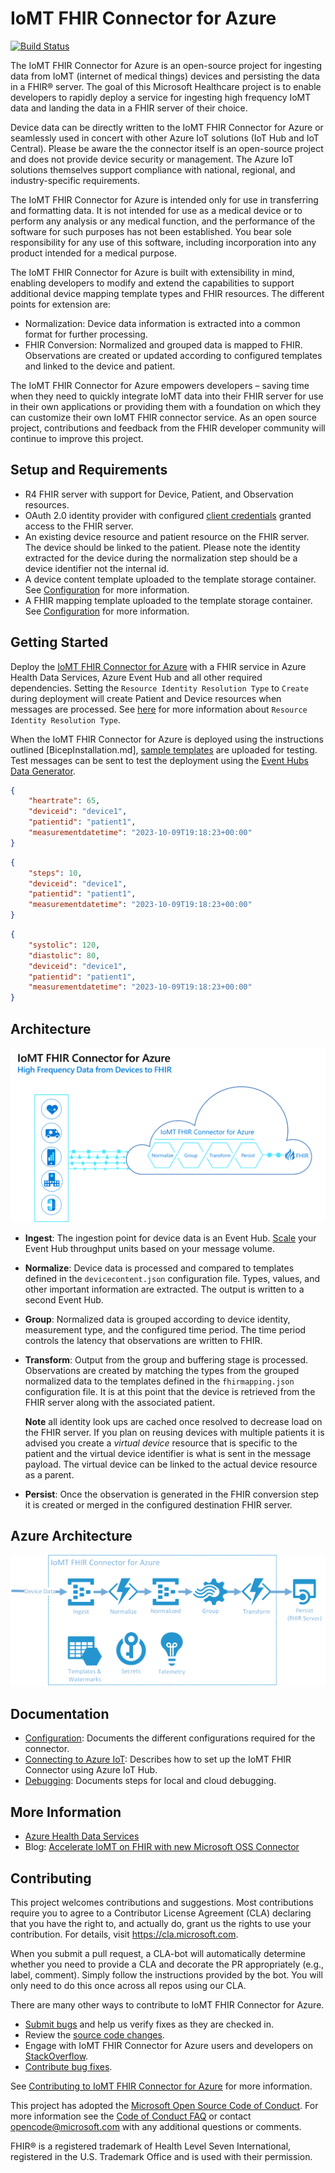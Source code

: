 # IoMT FHIR Connector for Azure

[![Build Status](https://microsofthealthoss.visualstudio.com/FhirServer/_apis/build/status/IoMT/IoMT%20CI%20Build?branchName=main)](https://microsofthealthoss.visualstudio.com/FhirServer/_build/latest?definitionId=12&branchName=main)

The IoMT FHIR Connector for Azure is an open-source project for ingesting data from IoMT (internet of medical things) devices and persisting the data in a FHIR&reg; server. The goal of this Microsoft Healthcare project is to enable developers to rapidly deploy a service for ingesting high frequency IoMT data and landing the data in a FHIR server of their choice.

Device data can be directly written to the IoMT FHIR Connector for Azure or seamlessly used in concert with other Azure IoT solutions (IoT Hub and IoT Central). Please be aware the the connector itself is an open-source project and does not provide device security or management. The Azure IoT solutions themselves support compliance with national, regional, and industry-specific requirements.

The IoMT FHIR Connector for Azure is intended only for use in transferring and formatting data.  It is not intended for use as a medical device or to perform any analysis or any medical function, and the performance of the software for such purposes has not been established.  You bear sole responsibility for any use of this software, including incorporation into any product intended for a medical purpose.

The IoMT FHIR Connector for Azure is built with extensibility in mind, enabling developers to modify and extend the capabilities to support additional device mapping template types and FHIR resources. The different points for extension are:

* Normalization: Device data information is extracted into a common format for further processing.
* FHIR Conversion: Normalized and grouped data is mapped to FHIR.  Observations are created or updated according to configured templates and linked to the device and patient.

The IoMT FHIR Connector for Azure empowers developers – saving time when they need to quickly integrate IoMT data into their FHIR server for use in their own applications or providing them with a foundation on which they can customize their own IoMT FHIR connector service. As an open source project, contributions and feedback from the FHIR developer community will continue to improve this project.

## Setup and Requirements

* R4 FHIR server with support for Device, Patient, and Observation resources.
* OAuth 2.0 identity provider with configured [client credentials](https://docs.microsoft.com/en-us/azure/active-directory/develop/v2-oauth2-client-creds-grant-flow) granted access to the FHIR server.
* An existing device resource and patient resource on the FHIR server. The device should be linked to the patient. Please note the identity extracted for the device during the normalization step should be a device identifier not the internal id.
* A device content template uploaded to the template storage container. See [Configuration](./docs/Configuration.md) for more information.
* A FHIR mapping template uploaded to the template storage container. See [Configuration](./docs/Configuration.md) for more information.

## Getting Started

Deploy the [IoMT FHIR Connector for Azure](./docs/BicepInstallation.md) with a FHIR service in Azure Health Data Services, Azure Event Hub and all other required dependencies. Setting the `Resource Identity Resolution Type` to `Create` during deployment will create Patient and Device resources when messages are processed. See [here](./docs/BicepInstallation.md#resource-identity-resolution-type) for more information about `Resource Identity Resolution Type`.

When the IoMT FHIR Connector for Azure is deployed using the instructions outlined [BicepInstallation.md], [sample templates](./sample/templates/basic/) are uploaded for testing. Test messages can be sent to test the deployment using the [Event Hubs Data Generator](https://learn.microsoft.com/en-us/azure/event-hubs/send-and-receive-events-using-data-generator).

```json
{
    "heartrate": 65,
    "deviceid": "device1",
    "patientid": "patient1",
    "measurementdatetime": "2023-10-09T19:18:23+00:00"
}
```

```json
{
    "steps": 10,
    "deviceid": "device1",
    "patientid": "patient1",
    "measurementdatetime": "2023-10-09T19:18:23+00:00"
}
```

```json
{
    "systolic": 120,
    "diastolic": 80,
    "deviceid": "device1",
    "patientid": "patient1",
    "measurementdatetime": "2023-10-09T19:18:23+00:00"
}
```

## Architecture

![alt text](./images/processflow.png "Process Flow")

* **Ingest**: The ingestion point for device data is an Event Hub. [Scale](https://docs.microsoft.com/en-us/azure/event-hubs/event-hubs-faq#throughput-units) your Event Hub throughput units based on your message volume.
* **Normalize**: Device data is processed and compared to templates defined in the `devicecontent.json` configuration file.  Types, values, and other important information are extracted.  The output is written to a second Event Hub.
* **Group**: Normalized data is grouped according to device identity, measurement type, and the configured time period.  The time period controls the latency that observations are written to FHIR.
* **Transform**: Output from the group and buffering stage is processed.  Observations are created by matching the types from the grouped normalized data to the templates defined in the `fhirmapping.json` configuration file. It is at this point that the device is retrieved from the FHIR server along with the associated patient.

    **Note** all identity look ups are cached once resolved to decrease load on the FHIR server.  If you plan on reusing devices with multiple patients it is advised you create a *virtual device* resource that is specific to the patient and the virtual device identifier is what is sent in the message payload. The virtual device can be linked to the actual device resource as a parent.
* **Persist**: Once the observation is generated in the FHIR conversion step it is created or merged in the configured destination FHIR server.

## Azure Architecture

![alt text](./images/iomtfhirconnectorazurearchitecture.png "Azure Architecture")

## Documentation

* [Configuration](./docs/Configuration.md): Documents the different configurations required for the connector.
* [Connecting to Azure IoT](./docs/Iot.md): Describes how to set up the IoMT FHIR Connector using Azure IoT Hub.
* [Debugging](./docs/Debugging.md): Documents steps for local and cloud debugging.

## More Information

* [Azure Health Data Services](https://docs.microsoft.com/en-us/azure/healthcare-apis/)
* Blog: [Accelerate IoMT on FHIR with new Microsoft OSS Connector](https://azure.microsoft.com/en-us/blog/accelerate-iomt-on-fhir-with-new-microsoft-oss-connector/)

## Contributing

This project welcomes contributions and suggestions.  Most contributions require you to agree to a
Contributor License Agreement (CLA) declaring that you have the right to, and actually do, grant us
the rights to use your contribution. For details, visit https://cla.microsoft.com.

When you submit a pull request, a CLA-bot will automatically determine whether you need to provide
a CLA and decorate the PR appropriately (e.g., label, comment). Simply follow the instructions
provided by the bot. You will only need to do this once across all repos using our CLA.

There are many other ways to contribute to IoMT FHIR Connector for Azure.

* [Submit bugs](https://github.com/Microsoft/iomt-fhir/issues) and help us verify fixes as they are checked in.
* Review the [source code changes](https://github.com/Microsoft/iomt-fhir/pulls).
* Engage with IoMT FHIR Connector for Azure users and developers on [StackOverflow](https://stackoverflow.com/questions/tagged/iomt-fhir-connector-for-azure).
* [Contribute bug fixes](CONTRIBUTING.md).

See [Contributing to IoMT FHIR Connector for Azure](CONTRIBUTING.md) for more information.

This project has adopted the [Microsoft Open Source Code of Conduct](https://opensource.microsoft.com/codeofconduct/).
For more information see the [Code of Conduct FAQ](https://opensource.microsoft.com/codeofconduct/faq/) or
contact [opencode@microsoft.com](mailto:opencode@microsoft.com) with any additional questions or comments.

FHIR&reg; is a registered trademark of Health Level Seven International, registered in the U.S. Trademark Office and is used with their permission.
